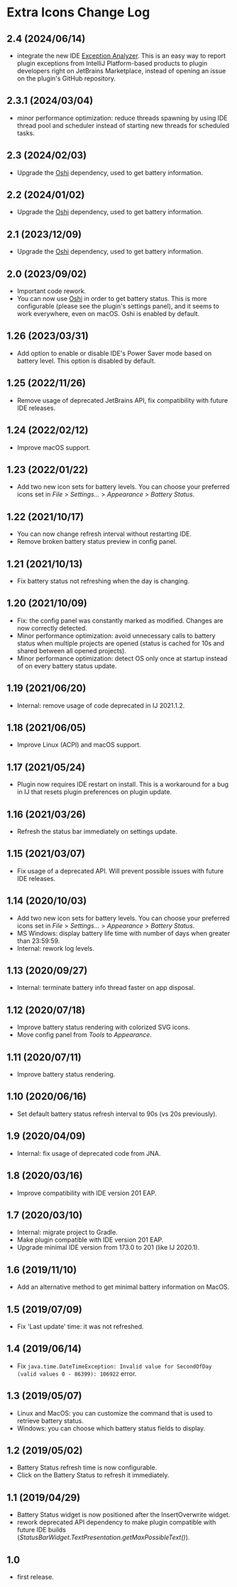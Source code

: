# Extra Icons Change Log

## 2.4 (2024/06/14)
* integrate the new IDE [Exception Analyzer](https://plugins.jetbrains.com/docs/marketplace/exception-analyzer.html). This is an easy way to report plugin exceptions from IntelliJ Platform-based products to plugin developers right on JetBrains Marketplace, instead of opening an issue on the plugin's GitHub repository.

## 2.3.1 (2024/03/04)
* minor performance optimization: reduce threads spawning by using IDE thread pool and scheduler instead of starting new threads for scheduled tasks.

## 2.3 (2024/02/03)
* Upgrade the [Oshi](https://github.com/oshi/oshi) dependency, used to get battery information.

## 2.2 (2024/01/02)
* Upgrade the [Oshi](https://github.com/oshi/oshi) dependency, used to get battery information.

## 2.1 (2023/12/09)
* Upgrade the [Oshi](https://github.com/oshi/oshi) dependency, used to get battery information.

## 2.0 (2023/09/02)
* Important code rework. 
* You can now use [Oshi](https://github.com/oshi/oshi) in order to get battery status. This is more configurable (please see the plugin's settings panel), and it seems to work everywhere, even on macOS. Oshi is enabled by default.

## 1.26 (2023/03/31)
* Add option to enable or disable IDE's Power Saver mode based on battery level. This option is disabled by default.

## 1.25 (2022/11/26)
* Remove usage of deprecated JetBrains API, fix compatibility with future IDE releases.

## 1.24 (2022/02/12)
* Improve macOS support.

## 1.23 (2022/01/22)
* Add two new icon sets for battery levels. You can choose your preferred icons set in <i>File</i> &gt; <i>Settings...</i> &gt; <i>Appearance</i> &gt; <i>Battery Status</i>.

## 1.22 (2021/10/17)
* You can now change refresh interval without restarting IDE.
* Remove broken battery status preview in config panel.

## 1.21 (2021/10/13)
* Fix battery status not refreshing when the day is changing.

## 1.20 (2021/10/09)
* Fix: the config panel was constantly marked as modified. Changes are now correctly detected.
* Minor performance optimization: avoid unnecessary calls to battery status when multiple projects are opened (status is cached for 10s and shared between all opened projects).
* Minor performance optimization: detect OS only once at startup instead of on every battery status update.

## 1.19 (2021/06/20)
* Internal: remove usage of code deprecated in IJ 2021.1.2.

## 1.18 (2021/06/05)
* Improve Linux (ACPI) and macOS support.

## 1.17 (2021/05/24)
* Plugin now requires IDE restart on install. This is a workaround for a bug in IJ that resets plugin preferences on plugin update.

## 1.16 (2021/03/26)
* Refresh the status bar immediately on settings update.

## 1.15 (2021/03/07)
* Fix usage of a deprecated API. Will prevent possible issues with future IDE releases.

## 1.14 (2020/10/03)
* Add two new icon sets for battery levels. You can choose your preferred icons set in <i>File</i> &gt; <i>Settings...</i> &gt; <i>Appearance</i> &gt; <i>Battery Status</i>.
* MS Windows: display battery life time with number of days when greater than 23:59:59.
* Internal: rework log levels.

## 1.13 (2020/09/27)
* Internal: terminate battery info thread faster on app disposal.

## 1.12 (2020/07/18)
* Improve battery status rendering with colorized SVG icons.
* Move config panel from <i>Tools</i> to <i>Appearance</i>.

## 1.11 (2020/07/11)
* Improve battery status rendering.

## 1.10 (2020/06/16)
* Set default battery status refresh interval to 90s (vs 20s previously).

## 1.9 (2020/04/09)
* Internal: fix usage of deprecated code from JNA.

## 1.8 (2020/03/16)
* Improve compatibility with IDE version 201 EAP.

## 1.7 (2020/03/10)
* Internal: migrate project to Gradle.
* Make plugin compatible with IDE version 201 EAP.
* Upgrade minimal IDE version from 173.0 to 201 (like IJ 2020.1).

## 1.6 (2019/11/10)
* Add an alternative method to get minimal battery information on MacOS.

## 1.5 (2019/07/09)
* Fix 'Last update' time: it was not refreshed.

## 1.4 (2019/06/14)
* Fix <code>java.time.DateTimeException: Invalid value for SecondOfDay (valid values 0 - 86399): 106922</code> error.

## 1.3 (2019/05/07)
* Linux and MacOS: you can customize the command that is used to retrieve battery status.
* Windows: you can choose which battery status fields to display.

## 1.2 (2019/05/02)
* Battery Status refresh time is now configurable.
* Click on the Battery Status to refresh it immediately.

## 1.1 (2019/04/29)
* Battery Status widget is now positioned after the InsertOverwrite widget.
* rework deprecated API dependency to make plugin compatible with future IDE builds (<i>StatusBarWidget.TextPresentation.getMaxPossibleText()</i>).

## 1.0
* first release.

